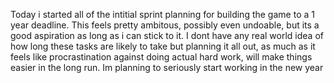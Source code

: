 Today i started all of the intitial sprint planning for building the game to a 1 year deadline. This feels pretty ambitous, possibly even undoable, but its a good aspiration as long as i can stick to it. I dont have any real world idea of how long these tasks are likely to take but planning it all out, as much as it feels like procrastination against doing actual hard work, will make things easier in the long run.  Im planning to seriously start working in the new year 